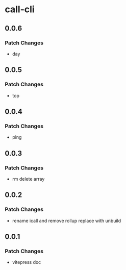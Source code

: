 # call-cli

## 0.0.6

### Patch Changes

- day

## 0.0.5

### Patch Changes

- top

## 0.0.4

### Patch Changes

- ping

## 0.0.3

### Patch Changes

- rm delete array

## 0.0.2

### Patch Changes

- rename icall and remove rollup replace with unbuild

## 0.0.1

### Patch Changes

- vitepress doc
